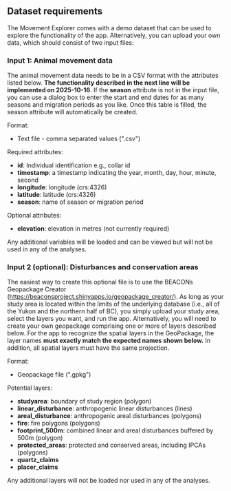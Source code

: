 ## Dataset requirements

The Movement Explorer comes with a demo dataset that can be used to explore the functionality of the app. Alternatively, you can upload your own data, which should consist of two input files:

### Input 1: Animal movement data

The animal movement data needs to be in a CSV format with the attributes listed below. **The functionality described in the next line will be implemented on 2025-10-16**. If the **season** attribute is not in the input file, you can use a dialog box to enter the start and end dates for as many seasons and migration periods as you like. Once this table is filled, the season attribute will automatically be created.

Format:
- Text file - comma separated values (".csv")

Required attributes:
- **id**: Individual identification e.g., collar id
- **timestamp**: a timestamp indicating the year, month, day, hour, minute, second
- **longitude**: longitude (crs:4326)
- **latitude**: latitude (crs:4326)
- **season**: name of season or migration period

Optional attributes:
- **elevation**: elevation in metres (not currently required)

Any additional variables will be loaded and can be viewed but will not be used in any of the analyses. 

### Input 2 (optional): Disturbances and conservation areas

The easiest way to create this optional file is to use the BEACONs Geopackage Creator (https://beaconsproject.shinyapps.io/geopackage_creator/). As long as your study area is located within the limits of the underlying database (i.e., all of the Yukon and the northern half of BC), you simply upload your study area, select the layers you want, and run the app. Alternatively, you will need to create your own geopackage comprising one or more of layers described below. For the app to recognize the spatial layers in the GeoPackage, the layer names **must exactly match the expected names shown below.** In addition, all spatial layers must have the same projection.

Format: 
- Geopackage file (".gpkg")

Potential layers:

- **studyarea**: boundary of study region (polygon)
- **linear_disturbance**: anthropogenic linear disturbances (lines)
- **areal_disturbance**: anthropogenic areal disturbances (polygons)
- **fire**: fire polygons (polygons)
- **footprint_500m**: combined linear and areal disturbances buffered by 500m (polygon)
- **protected_areas**: protected and conserved areas, including IPCAs (polygons)
- **quartz_claims**
- **placer_claims**

Any additional layers will not be loaded nor used in any of the analyses.
